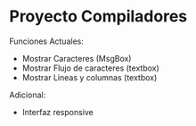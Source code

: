 # Proyecto Compiladores
Funciones Actuales:
  * Mostrar Caracteres (MsgBox)
  * Mostrar Flujo de caracteres (textbox)
  * Mostrar Lineas y columnas (textbox)

Adicional:
  * Interfaz responsive
